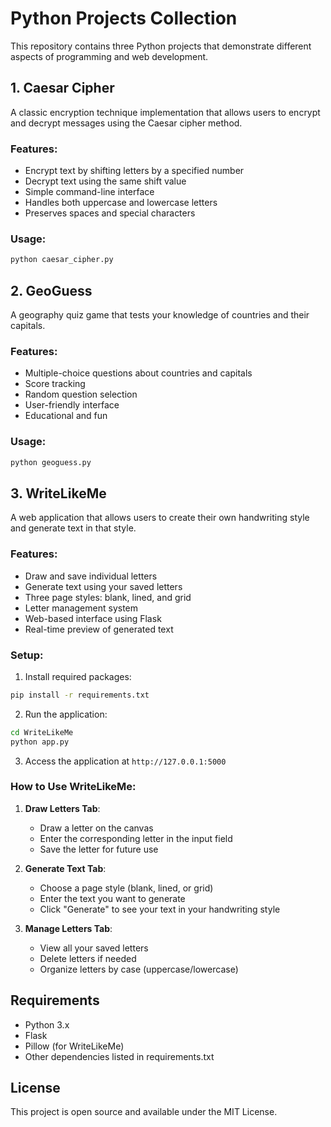 # Python Projects Collection

This repository contains three Python projects that demonstrate different aspects of programming and web development.

## 1. Caesar Cipher

A classic encryption technique implementation that allows users to encrypt and decrypt messages using the Caesar cipher method.

### Features:
- Encrypt text by shifting letters by a specified number
- Decrypt text using the same shift value
- Simple command-line interface
- Handles both uppercase and lowercase letters
- Preserves spaces and special characters

### Usage:
```python
python caesar_cipher.py
```

## 2. GeoGuess

A geography quiz game that tests your knowledge of countries and their capitals.

### Features:
- Multiple-choice questions about countries and capitals
- Score tracking
- Random question selection
- User-friendly interface
- Educational and fun

### Usage:
```python
python geoguess.py
```

## 3. WriteLikeMe

A web application that allows users to create their own handwriting style and generate text in that style.

### Features:
- Draw and save individual letters
- Generate text using your saved letters
- Three page styles: blank, lined, and grid
- Letter management system
- Web-based interface using Flask
- Real-time preview of generated text

### Setup:
1. Install required packages:
```bash
pip install -r requirements.txt
```

2. Run the application:
```bash
cd WriteLikeMe
python app.py
```

3. Access the application at `http://127.0.0.1:5000`

### How to Use WriteLikeMe:
1. **Draw Letters Tab**:
   - Draw a letter on the canvas
   - Enter the corresponding letter in the input field
   - Save the letter for future use

2. **Generate Text Tab**:
   - Choose a page style (blank, lined, or grid)
   - Enter the text you want to generate
   - Click "Generate" to see your text in your handwriting style

3. **Manage Letters Tab**:
   - View all your saved letters
   - Delete letters if needed
   - Organize letters by case (uppercase/lowercase)

## Requirements
- Python 3.x
- Flask
- Pillow (for WriteLikeMe)
- Other dependencies listed in requirements.txt

## License
This project is open source and available under the MIT License. 